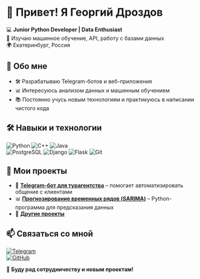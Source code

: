 # 👋 Привет! Я Георгий Дроздов  

💻 **Junior Python Developer | Data Enthusiast**  
🎯 Изучаю машинное обучение, API, работу с базами данных  
🌍 Екатеринбург, Россия  

## 🚀 Обо мне  
- 🛠️ Разрабатываю Telegram-ботов и веб-приложения  
- 📊 Интересуюсь анализом данных и машинным обучением  
- 📚 Постоянно учусь новым технологиям и практикуюсь в написании чистого кода  

## 🛠️ Навыки и технологии  
![Python](https://img.shields.io/badge/Python-3776AB?style=for-the-badge&logo=python&logoColor=white)
![C++](https://img.shields.io/badge/C++-00599C?style=for-the-badge&logo=cplusplus&logoColor=white)
![Java](https://img.shields.io/badge/Java-007396?style=for-the-badge&logo=java&logoColor=white)  
![PostgreSQL](https://img.shields.io/badge/PostgreSQL-316192?style=for-the-badge&logo=postgresql&logoColor=white)
![Django](https://img.shields.io/badge/Django-092E20?style=for-the-badge&logo=django&logoColor=white)
![Flask](https://img.shields.io/badge/Flask-000000?style=for-the-badge&logo=flask&logoColor=white)
![Git](https://img.shields.io/badge/Git-F05032?style=for-the-badge&logo=git&logoColor=white)  

## 📌 Мои проекты  
- 🚀 **[Telegram-бот для турагентства](https://github.com/GeorgeBlackbird/TravelAgencyBot)** – помогает автоматизировать общение с клиентами  
- 📊 **[Прогнозирование временных рядов (SARIMA)](https://github.com/GeorgeBlackbird/TimeSeriesForecasting)** – Python-программа для предсказания данных  
- 📁 **[Другие проекты](https://github.com/GeorgeBlackbird?tab=repositories)**  

## 📫 Связаться со мной  
[![Telegram](https://img.shields.io/badge/Telegram-26A5E4?style=for-the-badge&logo=telegram&logoColor=white)](https://t.me/maad_kid)  
[![GitHub](https://img.shields.io/badge/GitHub-181717?style=for-the-badge&logo=github&logoColor=white)](https://github.com/GeorgeBlackbird)  

🚀 **Буду рад сотрудничеству и новым проектам!**  
